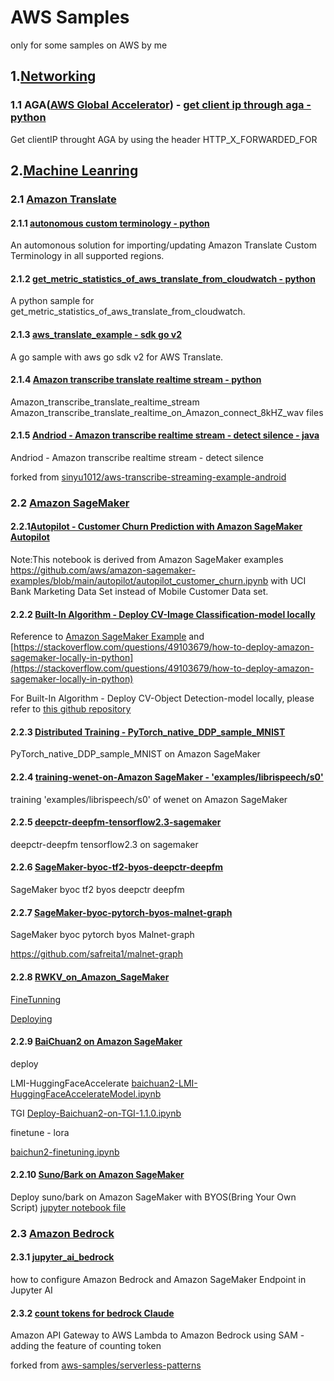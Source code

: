 # AWS Samples
only for some samples on AWS by me
## 1.[Networking](https://aws.amazon.com/products/networking/)
### 1.1 AGA([AWS Global Accelerator](https://aws.amazon.com/cn/global-accelerator/)) - [get client ip through aga - python](https://github.com/shenshaoyong/awssample/blob/master/ga/getclientipthroughga.py)
Get clientIP throught AGA by using the header HTTP_X_FORWARDED_FOR

## 2.[Machine Leanring](https://aws.amazon.com/machine-learning/)
### 2.1 [Amazon Translate](https://aws.amazon.com/translate/) 
#### 2.1.1 [autonomous custom terminology - python](https://github.com/shenshaoyong/awssample/blob/master/translate/README.md)
An automonous solution for importing/updating Amazon Translate Custom Terminology in all supported regions.

#### 2.1.2 [get_metric_statistics_of_aws_translate_from_cloudwatch - python](https://github.com/shenshaoyong/awssample/tree/master/translate2#readme)
A python sample for get_metric_statistics_of_aws_translate_from_cloudwatch.

#### 2.1.3 [aws_translate_example - sdk go v2](https://github.com/shenshaoyong/aws-translate-example-go-v2/blob/main/README.md)
A go sample with aws go sdk v2 for AWS Translate.

#### 2.1.4 [Amazon transcribe translate realtime stream - python](https://github.com/shenshaoyong/Amazon_transcribe_translate_realtime_stream)
Amazon_transcribe_translate_realtime_stream
Amazon_transcribe_translate_realtime_on_Amazon_connect_8kHZ_wav files

#### 2.1.5 [Andriod - Amazon transcribe realtime stream - detect silence - java](https://github.com/shenshaoyong/aws-transcribe-streaming-example-android)

Andriod - Amazon transcribe realtime stream - detect silence

forked from [sinyu1012/aws-transcribe-streaming-example-android](https://github.com/sinyu1012/aws-transcribe-streaming-example-android)

### 2.2 [Amazon SageMaker](https://aws.amazon.com/sagemaker/) 
#### 2.2.1[Autopilot - Customer Churn Prediction with Amazon SageMaker Autopilot](https://github.com/shenshaoyong/awssample/blob/master/SageMaker/Autopilot/autopilot_customer_subscribe_bankdataset.ipynb)
Note:This notebook is derived from Amazon SageMaker examples https://github.com/aws/amazon-sagemaker-examples/blob/main/autopilot/autopilot_customer_churn.ipynb with UCI Bank Marketing Data Set instead of Mobile Customer Data set.

#### 2.2.2 [Built-In Algorithm - Deploy CV-Image Classification-model locally](https://github.com/shenshaoyong/awssample/blob/master/SageMaker/BuiltInAlgorithm/IC-LocalDeploy.ipynb) 
Reference to [Amazon SageMaker Example](https://github.com/aws/amazon-sagemaker-examples/blob/main/introduction_to_amazon_[…]ation_caltech/Image-classification-fulltraining-highlevel.ipynb)  and [https://stackoverflow.com/questions/49103679/how-to-deploy-amazon-sagemaker-locally-in-python](https://stackoverflow.com/questions/49103679/how-to-deploy-amazon-sagemaker-locally-in-python)

For Built-In Algorithm - Deploy CV-Object Detection-model locally, please refer to [this github repository](https://github.com/snowolf/convert-sagemaker-build-in-ssd-model-to-local-depolyable/blob/main/object_detection_image_json_format.ipynb)

#### 2.2.3 [Distributed Training - PyTorch_native_DDP_sample_MNIST](https://github.com/shenshaoyong/awssample/blob/master/SageMaker/PyTorch_native_DDP_sample_MNIST/README.md) 
PyTorch_native_DDP_sample_MNIST on Amazon SageMaker

#### 2.2.4 [training-wenet-on-Amazon SageMaker - 'examples/librispeech/s0' ](https://github.com/shenshaoyong/training-wenet-on-SageMaker)
training 'examples/librispeech/s0' of wenet on Amazon SageMaker

#### 2.2.5 [deepctr-deepfm-tensorflow2.3-sagemaker](https://github.com/shenshaoyong/deepctr-deepfm-tensorflow2.3-sagemaker)
deepctr-deepfm tensorflow2.3 on sagemaker

#### 2.2.6 [SageMaker-byoc-tf2-byos-deepctr-deepfm](https://github.com/shenshaoyong/SageMaker-byoc-tf2-byos-deepctr-deepfm)
SageMaker byoc tf2 byos deepctr deepfm

#### 2.2.7 [SageMaker-byoc-pytorch-byos-malnet-graph](https://github.com/shenshaoyong/malnet-graph-on-SageMaker)
SageMaker byoc pytorch byos Malnet-graph

https://github.com/safreita1/malnet-graph

#### 2.2.8 [RWKV_on_Amazon_SageMaker](https://github.com/shenshaoyong/RWKV_on_Amazon_SageMaker/tree/main)
[FineTunning](https://github.com/shenshaoyong/RWKV_on_Amazon_SageMaker/blob/main/rwkv-finetunning.ipynb)

[Deploying](https://github.com/shenshaoyong/RWKV_on_Amazon_SageMaker/blob/main/rwkv-deploy-lmi.ipynb)

#### 2.2.9 [BaiChuan2 on Amazon SageMaker](https://github.com/shenshaoyong/baichuan2-finetune-deploy-on-sagemaker/tree/main)
deploy

LMI-HuggingFaceAccelerate [baichuan2-LMI-HuggingFaceAccelerateModel.ipynb](https://github.com/shenshaoyong/baichuan2-finetune-deploy-on-sagemaker/blob/main/baichuan2-LMI-HuggingFaceAccelerateModel.ipynb)

TGI  [Deploy-Baichuan2-on-TGI-1.1.0.ipynb](https://github.com/shenshaoyong/baichuan2-finetune-deploy-on-sagemaker/blob/main/Deploy-Baichuan2-on-TGI-1.1.0.ipynb)

finetune - lora

[baichun2-finetuning.ipynb](https://github.com/shenshaoyong/baichuan2-finetune-deploy-on-sagemaker/blob/main/baichun2-finetuning.ipynb)

#### 2.2.10 [Suno/Bark on Amazon SageMaker](https://github.com/shenshaoyong/suno_bark_on_SageMaker)
Deploy suno/bark on Amazon SageMaker with BYOS(Bring Your Own Script)
[jupyter notebook file](https://github.com/shenshaoyong/suno_bark_on_SageMaker/blob/main/suno%20bark%20on%20SageMaker%20byos.ipynb)

### 2.3 [Amazon Bedrock](https://aws.amazon.com/bedrock/)

#### 2.3.1 [jupyter_ai_bedrock](https://github.com/shenshaoyong/jupyter_ai_bedrock/blob/main/README.md)
how to configure Amazon Bedrock and Amazon SageMaker Endpoint in Jupyter AI

#### 2.3.2 [count tokens for bedrock Claude](https://github.com/shenshaoyong/serverless-patterns/tree/main/apigw-lambda-bedrock-sam)

Amazon API Gateway to AWS Lambda to Amazon Bedrock using SAM - adding the feature of counting token

forked from [aws-samples/serverless-patterns](https://github.com/aws-samples/serverless-patterns)

